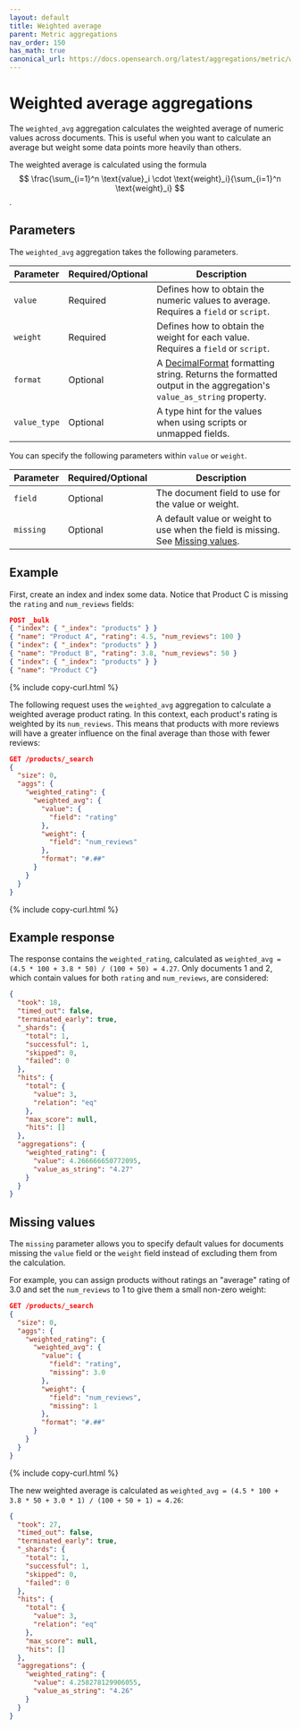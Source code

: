 ```yaml
---
layout: default
title: Weighted average
parent: Metric aggregations
nav_order: 150
has_math: true
canonical_url: https://docs.opensearch.org/latest/aggregations/metric/weighted-avg/
---
```


# Weighted average aggregations

The `weighted_avg` aggregation calculates the weighted average of numeric values across documents. This is useful when you want to calculate an average but weight some data points more heavily than others.

The weighted average is calculated using the formula $$ \frac{\sum_{i=1}^n \text{value}_i \cdot \text{weight}_i}{\sum_{i=1}^n \text{weight}_i} $$.

## Parameters

The `weighted_avg` aggregation takes the following parameters.

| Parameter     | Required/Optional  | Description |
|---------------|----------|-------------|
| `value`       | Required      | Defines how to obtain the numeric values to average. Requires a `field` or `script`. |
| `weight`      | Required      | Defines how to obtain the weight for each value. Requires a `field` or `script`. |
| `format`      | Optional       | A [DecimalFormat](https://docs.oracle.com/en/java/javase/11/docs/api/java.base/java/text/DecimalFormat.html) formatting string. Returns the formatted output in the aggregation's `value_as_string` property. |
| `value_type`  | Optional       | A type hint for the values when using scripts or unmapped fields. |

You can specify the following parameters within `value` or `weight`.

| Parameter  | Required/Optional |  Description |
|------------|----------|-------------|
| `field`    | Optional | The document field to use for the value or weight. |
| `missing`  | Optional | A default value or weight to use when the field is missing. See [Missing values](#missing-values).|


## Example

First, create an index and index some data. Notice that Product C is missing the `rating` and `num_reviews` fields:

```json
POST _bulk
{ "index": { "_index": "products" } }
{ "name": "Product A", "rating": 4.5, "num_reviews": 100 }
{ "index": { "_index": "products" } }
{ "name": "Product B", "rating": 3.8, "num_reviews": 50 }
{ "index": { "_index": "products" } }
{ "name": "Product C"}
```
{% include copy-curl.html %}

The following request uses the `weighted_avg` aggregation to calculate a weighted average product rating. In this context, each product's rating is weighted by its `num_reviews`. This means that products with more reviews will have a greater influence on the final average than those with fewer reviews:

```json
GET /products/_search
{
  "size": 0,
  "aggs": {
    "weighted_rating": {
      "weighted_avg": {
        "value": {
          "field": "rating"
        },
        "weight": {
          "field": "num_reviews"
        },
        "format": "#.##"
      }
    }
  }
}
```
{% include copy-curl.html %}

## Example response

The response contains the `weighted_rating`, calculated as `weighted_avg = (4.5 * 100 + 3.8 * 50) / (100 + 50) = 4.27`. Only documents 1 and 2, which contain values for both `rating` and `num_reviews`, are considered:

```json
{
  "took": 18,
  "timed_out": false,
  "terminated_early": true,
  "_shards": {
    "total": 1,
    "successful": 1,
    "skipped": 0,
    "failed": 0
  },
  "hits": {
    "total": {
      "value": 3,
      "relation": "eq"
    },
    "max_score": null,
    "hits": []
  },
  "aggregations": {
    "weighted_rating": {
      "value": 4.266666650772095,
      "value_as_string": "4.27"
    }
  }
}
```

## Missing values

The `missing` parameter allows you to specify default values for documents missing the `value` field or the `weight` field instead of excluding them from the calculation.

For example, you can assign products without ratings an "average" rating of 3.0 and set the `num_reviews` to 1 to give them a small non-zero weight:

```json
GET /products/_search
{
  "size": 0,
  "aggs": {
    "weighted_rating": {
      "weighted_avg": {
        "value": {
          "field": "rating",
          "missing": 3.0
        },
        "weight": {
          "field": "num_reviews",
          "missing": 1
        },
        "format": "#.##"
      }
    }
  }
}
```
{% include copy-curl.html %}

The new weighted average is calculated as `weighted_avg = (4.5 * 100 + 3.8 * 50 + 3.0 * 1) / (100 + 50 + 1) = 4.26`:

```json
{
  "took": 27,
  "timed_out": false,
  "terminated_early": true,
  "_shards": {
    "total": 1,
    "successful": 1,
    "skipped": 0,
    "failed": 0
  },
  "hits": {
    "total": {
      "value": 3,
      "relation": "eq"
    },
    "max_score": null,
    "hits": []
  },
  "aggregations": {
    "weighted_rating": {
      "value": 4.258278129906055,
      "value_as_string": "4.26"
    }
  }
}
```
